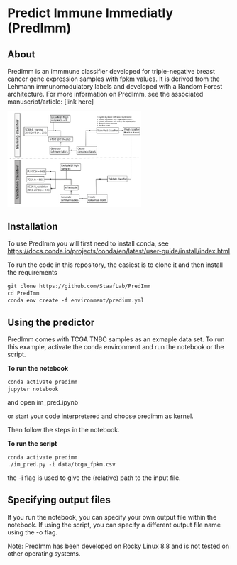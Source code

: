  # **Pred**ict **I**mmune I**mm**ediatly (PredImm)

## About

PredImm is an immmune classifier developed for triple-negative breast cancer gene expression samples with fpkm values. 
It is derived from the Lehmann immunomodulatory labels and developed with a Random Forest architecture. 
For more information on PredImm, see the associated manuscript/article: [link here]

<img src='./predimm_development.png' alt='TMArQ pipeline' width=60%>

 ## Installation

To use PredImm you will first need to install conda, see https://docs.conda.io/projects/conda/en/latest/user-guide/install/index.html

To run the code in this repository, the easiest is to clone it and then install the requirements

```
git clone https://github.com/StaafLab/PredImm
cd PredImm
conda env create -f environment/predimm.yml
```

## Using the predictor

PredImm comes with TCGA TNBC samples as an exmaple data set. To run this example, activate the conda environment and run the notebook or the script.

**To run the notebook**
```
conda activate predimm
jupyter notebook
```
and open im_pred.ipynb

or start your code interpretered and choose predimm as kernel. 

Then follow the steps in the notebook.

**To run the script**

```
conda activate predimm
./im_pred.py -i data/tcga_fpkm.csv
```
the -i flag is used to give the (relative) path to the input file.

## Specifying output files

If you run the notebook, you can specify your own output file within the notebook. 
If using the script, you can specify a different output file name using the -o flag. 




Note: PredImm has been developed on Rocky Linux 8.8 and is not tested on other operating systems.
